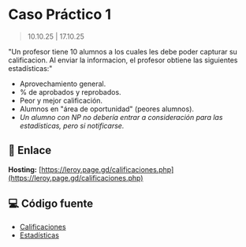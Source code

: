 # Caso Práctico 1

> 10.10.25 | 17.10.25

"Un profesor tiene 10 alumnos a los cuales les debe poder capturar su calificacion.
Al enviar la informacion, el profesor obtiene las siguientes estadísticas:"

- Aprovechamiento general.
- % de aprobados y reprobados.
- Peor y mejor calificación.
- Alumnos en "área de oportunidad" (peores alumnos).
- *Un alumno con NP no debería entrar a consideración
 para las estadísticas, pero si notificarse.*


## 🔗 Enlace

**Hosting:** [https://leroy.page.gd/calificaciones.php](https://leroy.page.gd/calificaciones.php)

## 💻 Código fuente

- [Calificaciones](./calificaciones.php)  
- [Estadísticas](./estadisticas.php)
